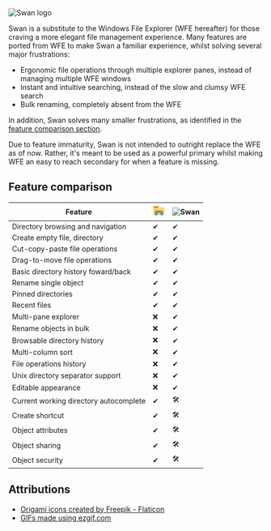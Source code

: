 <img src="resource/swan.ico" alt="Swan logo" width="50" height="50" />

<br />

Swan is a substitute to the Windows File Explorer (WFE hereafter) for those craving a more elegant file management experience. Many features are ported from WFE to make Swan a familiar experience, whilst solving several major frustrations:

- Ergonomic file operations through multiple explorer panes, instead of managing multiple WFE windows
- Instant and intuitive searching, instead of the slow and clumsy WFE search
- Bulk renaming, completely absent from the WFE

In addition, Swan solves many smaller frustrations, as identified in the [feature comparison section](#feature-comparison).

Due to feature immaturity, Swan is not intended to outright replace the WFE as of now. Rather, it's meant to be used as a powerful primary whilst making WFE an easy to reach secondary for when a feature is missing.

## Feature comparison

| Feature | <img src="resource/WFE_icon.png" alt="WFE" width="25" height="25" /> | <img src="resource/swan.ico" alt="Swan" width="25" height="25" /> |
| - | - | - |
| Directory browsing and navigation | ✔ | ✔ |
| Create empty file, directory | ✔ | ✔ |
| Cut-copy-paste file operations | ✔ | ✔ |
| Drag-to-move file operations | ✔ | ✔ |
| Basic directory history foward/back | ✔ | ✔ |
| Rename single object | ✔ | ✔ |
| Pinned directories | ✔ | ✔ |
| Recent files | ✔ | ✔ |
| Multi-pane explorer | ❌ | ✔ |
| Rename objects in bulk | ❌ | ✔ |
| Browsable directory history | ❌ | ✔ |
| Multi-column sort | ❌ | ✔ |
| File operations history | ❌ | ✔ |
| Unix directory separator support | ❌ | ✔ |
| Editable appearance | ❌ | ✔ |
| Current working directory autocomplete | ✔ | 🛠️ |
| Create shortcut | ✔ | 🛠️ |
| Object attributes | ✔ | 🛠️ |
| Object sharing | ✔ | 🛠️ |
| Object security | ✔ | 🛠️ |

## Attributions

- <a href="https://www.flaticon.com/free-icons/origami" title="origami icons">Origami icons created by Freepik - Flaticon</a>
- <a href="https://ezgif.com/video-to-gif" title="site used for making GIFs">GIFs made using ezgif.com</a>
